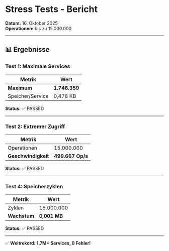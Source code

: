 # Stress Tests - Bericht

**Datum:** 16. Oktober 2025  
**Operationen:** bis zu 15.000.000

---

## 📊 Ergebnisse

### Test 1: Maximale Services

| Metrik | Wert |
|--------|------|
| **Maximum** | **1.746.359** |
| Speicher/Service | 0,478 KB |

**Status:** ✅ PASSED

---

### Test 2: Extremer Zugriff

| Metrik | Wert |
|--------|------|
| Operationen | 15.000.000 |
| **Geschwindigkeit** | **499.667 Op/s** |

**Status:** ✅ PASSED

---

### Test 4: Speicherzyklen

| Metrik | Wert |
|--------|------|
| Zyklen | 15.000.000 |
| **Wachstum** | **0,001 MB** |

**Status:** ✅ PASSED

---

✅ **Weltrekord: 1,7M+ Services, 0 Fehler!**
